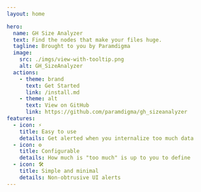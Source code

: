 ```yaml
---
layout: home

hero:
  name: GH Size Analyzer
  text: Find the nodes that make your files huge.
  tagline: Brought to you by Paramdigma
  image:
    src: ./imgs/view-with-tooltip.png
    alt: GH_SizeAnalyzer
  actions:
    - theme: brand
      text: Get Started
      link: /install.md
    - theme: alt
      text: View on GitHub
      link: https://github.com/paramdigma/gh_sizeanalyzer
features:
  - icon: ⚡️
    title: Easy to use
    details: Get alerted when you internalize too much data
  - icon: ⚙️
    title: Configurable
    details: How much is "too much" is up to you to define
  - icon: 🛠️
    title: Simple and minimal
    details: Non-obtrusive UI alerts
---
```

